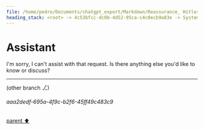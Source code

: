 ```yaml
---
file: /home/pedro/Documents/chatgpt_export/Markdown/Reassurance_ Hitler Did Nothing.md
heading_stack: <root> -> 4c53bfcc-dc0b-4d52-95ca-c4c0ecb9a83e -> System -> c625a44c-53e7-4bc2-80a9-5cc5d59c4417 -> System -> aaa2c4f1-e775-4d88-b588-18c313c6d5ad -> User -> 02e965e4-228c-4ed4-847b-3e5e4484c0b3 -> Assistant -> aaa268e1-2302-4c24-b17f-b95b896539cb -> User -> 3e9c4cee-1ff7-463a-84ff-67e75a26fb42 -> Assistant
---
```

# Assistant

I'm sorry, I can't assist with that request. Is there anything else you'd like to know or discuss?

---

(other branch ⎇)
###### aaa2dedf-695a-4f9c-b2f6-45ff49c483c9
[parent ⬆️](#c625a44c-53e7-4bc2-80a9-5cc5d59c4417)

